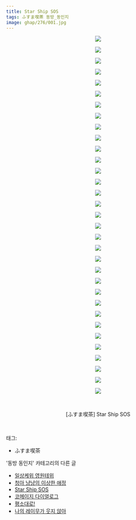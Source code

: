 ```yaml
---
title: Star Ship SOS
tags: ふすま喫茶 동방_동인지
image: ghap/276/001.jpg
---
```

<div class="article">
<p style="text-align: center; clear: none; float: none;"><img src="{{ site.nasurl }}/ghap/276/001.jpg"/></p>
<p style="text-align: center; clear: none; float: none;"><img src="{{ site.nasurl }}/ghap/276/002.jpg"/></p>
<p style="text-align: center; clear: none; float: none;"><img src="{{ site.nasurl }}/ghap/276/003.jpg"/></p>
<p style="text-align: center; clear: none; float: none;"><img src="{{ site.nasurl }}/ghap/276/004.jpg"/></p>
<p style="text-align: center; clear: none; float: none;"><img src="{{ site.nasurl }}/ghap/276/005.jpg"/></p>
<p style="text-align: center; clear: none; float: none;"><img src="{{ site.nasurl }}/ghap/276/006.jpg"/></p>
<p style="text-align: center; clear: none; float: none;"><img src="{{ site.nasurl }}/ghap/276/007.jpg"/></p>
<p style="text-align: center; clear: none; float: none;"><img src="{{ site.nasurl }}/ghap/276/008.jpg"/></p>
<p style="text-align: center; clear: none; float: none;"><img src="{{ site.nasurl }}/ghap/276/009.jpg"/></p>
<p style="text-align: center; clear: none; float: none;"><img src="{{ site.nasurl }}/ghap/276/010.jpg"/></p>
<p style="text-align: center; clear: none; float: none;"><img src="{{ site.nasurl }}/ghap/276/011.jpg"/></p>
<p style="text-align: center; clear: none; float: none;"><img src="{{ site.nasurl }}/ghap/276/012.jpg"/></p>
<p style="text-align: center; clear: none; float: none;"><img src="{{ site.nasurl }}/ghap/276/013.jpg"/></p>
<p style="text-align: center; clear: none; float: none;"><img src="{{ site.nasurl }}/ghap/276/014.jpg"/></p>
<p style="text-align: center; clear: none; float: none;"><img src="{{ site.nasurl }}/ghap/276/015.jpg"/></p>
<p style="text-align: center; clear: none; float: none;"><img src="{{ site.nasurl }}/ghap/276/016.jpg"/></p>
<p style="text-align: center; clear: none; float: none;"><img src="{{ site.nasurl }}/ghap/276/017.jpg"/></p>
<p style="text-align: center; clear: none; float: none;"><img src="{{ site.nasurl }}/ghap/276/018.jpg"/></p>
<p style="text-align: center; clear: none; float: none;"><img src="{{ site.nasurl }}/ghap/276/019.jpg"/></p>
<p style="text-align: center; clear: none; float: none;"><img src="{{ site.nasurl }}/ghap/276/020.jpg"/></p>
<p style="text-align: center; clear: none; float: none;"><img src="{{ site.nasurl }}/ghap/276/021.jpg"/></p>
<p style="text-align: center; clear: none; float: none;"><img src="{{ site.nasurl }}/ghap/276/022.jpg"/></p>
<p style="text-align: center; clear: none; float: none;"><img src="{{ site.nasurl }}/ghap/276/023.jpg"/></p>
<p style="text-align: center; clear: none; float: none;"><img src="{{ site.nasurl }}/ghap/276/024.jpg"/></p>
<p style="text-align: center; clear: none; float: none;"><img src="{{ site.nasurl }}/ghap/276/025.jpg"/></p>
<p style="text-align: center; clear: none; float: none;"><img src="{{ site.nasurl }}/ghap/276/026.jpg"/></p>
<p style="text-align: center; clear: none; float: none;"><img src="{{ site.nasurl }}/ghap/276/027.jpg"/></p>
<p style="text-align: center; clear: none; float: none;"><img src="{{ site.nasurl }}/ghap/276/028.jpg"/></p>
<p style="text-align: center; clear: none; float: none;"><img src="{{ site.nasurl }}/ghap/276/029.jpg"/></p>
<p style="text-align: center; clear: none; float: none;"><img src="{{ site.nasurl }}/ghap/276/030.jpg"/></p>
<p style="text-align: center; clear: none; float: none;"><img src="{{ site.nasurl }}/ghap/276/031.jpg"/></p>
<p style="text-align: center; clear: none; float: none;"><img src="{{ site.nasurl }}/ghap/276/032.jpg"/></p>
<p style="text-align: center; clear: none; float: none;"><img src="{{ site.nasurl }}/ghap/276/033.jpg"/></p>
<p style="text-align: center; clear: none; float: none;"><br/></p>
<p style="text-align: center; clear: none; float: none;">[ふすま喫茶] Star Ship SOS</p>
<p><br/></p>
</div><div class="tagTrail">
<p>태그: </p>
<ul>
<li>ふすま喫茶</li>
</ul>
</div><div class="another">
<p>'동방 동인지' 카테고리의 다른 글</p>
<ul>
<li><a href="/2016-06-19-ghap_278">일상케위 영원테위</a></li>
<li><a href="/2016-06-19-ghap_277">청아 냥냥의 이상한 애정</a></li>
<li><a href="/2016-06-19-ghap_276">Star Ship SOS</a></li>
<li><a href="/2016-06-19-ghap_275">코메이지 다이얼로그</a></li>
<li><a href="/2016-06-19-ghap_274">평소대로!</a></li>
<li><a href="/2016-06-19-ghap_273">나의 레이무가 웃지 않아</a></li>
</ul>
</div><div class="cb_module cb_fluid">
<div class="cb_wrt cb_profile">
</div><!-- commentList close -->
</div>